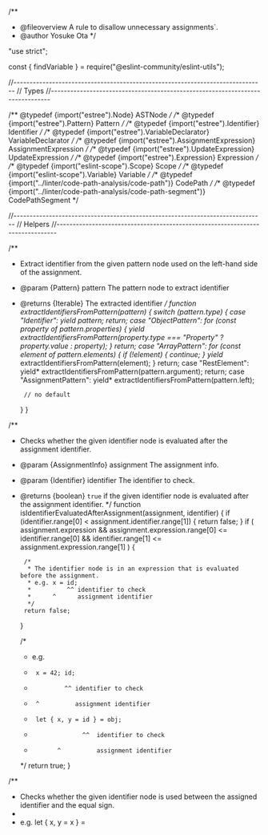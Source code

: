 /**
 * @fileoverview A rule to disallow unnecessary assignments`.
 * @author Yosuke Ota
 */

"use strict";

const { findVariable } = require("@eslint-community/eslint-utils");

//------------------------------------------------------------------------------
// Types
//------------------------------------------------------------------------------

/** @typedef {import("estree").Node} ASTNode */
/** @typedef {import("estree").Pattern} Pattern */
/** @typedef {import("estree").Identifier} Identifier */
/** @typedef {import("estree").VariableDeclarator} VariableDeclarator */
/** @typedef {import("estree").AssignmentExpression} AssignmentExpression */
/** @typedef {import("estree").UpdateExpression} UpdateExpression */
/** @typedef {import("estree").Expression} Expression */
/** @typedef {import("eslint-scope").Scope} Scope */
/** @typedef {import("eslint-scope").Variable} Variable */
/** @typedef {import("../linter/code-path-analysis/code-path")} CodePath */
/** @typedef {import("../linter/code-path-analysis/code-path-segment")} CodePathSegment */

//------------------------------------------------------------------------------
// Helpers
//------------------------------------------------------------------------------

/**
 * Extract identifier from the given pattern node used on the left-hand side of the assignment.
 * @param {Pattern} pattern The pattern node to extract identifier
 * @returns {Iterable<Identifier>} The extracted identifier
 */
function *extractIdentifiersFromPattern(pattern) {
    switch (pattern.type) {
        case "Identifier":
            yield pattern;
            return;
        case "ObjectPattern":
            for (const property of pattern.properties) {
                yield* extractIdentifiersFromPattern(property.type === "Property" ? property.value : property);
            }
            return;
        case "ArrayPattern":
            for (const element of pattern.elements) {
                if (!element) {
                    continue;
                }
                yield* extractIdentifiersFromPattern(element);
            }
            return;
        case "RestElement":
            yield* extractIdentifiersFromPattern(pattern.argument);
            return;
        case "AssignmentPattern":
            yield* extractIdentifiersFromPattern(pattern.left);

        // no default
    }
}


/**
 * Checks whether the given identifier node is evaluated after the assignment identifier.
 * @param {AssignmentInfo} assignment The assignment info.
 * @param {Identifier} identifier The identifier to check.
 * @returns {boolean} `true` if the given identifier node is evaluated after the assignment identifier.
 */
function isIdentifierEvaluatedAfterAssignment(assignment, identifier) {
    if (identifier.range[0] < assignment.identifier.range[1]) {
        return false;
    }
    if (
        assignment.expression &&
        assignment.expression.range[0] <= identifier.range[0] &&
        identifier.range[1] <= assignment.expression.range[1]
    ) {

        /*
         * The identifier node is in an expression that is evaluated before the assignment.
         * e.g. x = id;
         *          ^^ identifier to check
         *      ^      assignment identifier
         */
        return false;
    }

    /*
     * e.g.
     *      x = 42; id;
     *              ^^ identifier to check
     *      ^          assignment identifier
     *      let { x, y = id } = obj;
     *                   ^^  identifier to check
     *            ^          assignment identifier
     */
    return true;
}

/**
 * Checks whether the given identifier node is used between the assigned identifier and the equal sign.
 *
 * e.g. let { x, y = x } = 